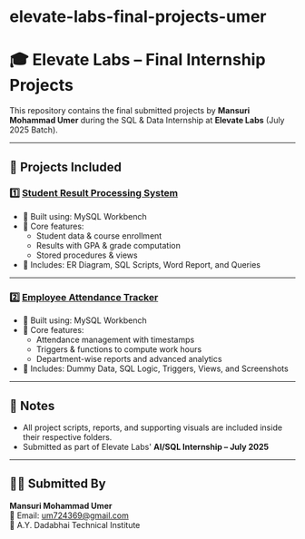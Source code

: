 # elevate-labs-final-projects-umer

# 🎓 Elevate Labs – Final Internship Projects
This repository contains the final submitted projects by **Mansuri Mohammad Umer** during the SQL & Data Internship at **Elevate Labs** (July 2025 Batch).

---

## 📁 Projects Included

### 1️⃣ [Student Result Processing System](./Student_Result_System)

- 🔹 Built using: MySQL Workbench
- 🔹 Core features:
  - Student data & course enrollment
  - Results with GPA & grade computation
  - Stored procedures & views
- 📄 Includes: ER Diagram, SQL Scripts, Word Report, and Queries

---

### 2️⃣ [Employee Attendance Tracker](./Employee_Attendance_Tracker)

- 🔹 Built using: MySQL Workbench
- 🔹 Core features:
  - Attendance management with timestamps
  - Triggers & functions to compute work hours
  - Department-wise reports and advanced analytics
- 📄 Includes: Dummy Data, SQL Logic, Triggers, Views, and Screenshots

---

## 📢 Notes

- All project scripts, reports, and supporting visuals are included inside their respective folders.
- Submitted as part of Elevate Labs' **AI/SQL Internship – July 2025**

---

## 👨‍💻 Submitted By

**Mansuri Mohammad Umer**  
📧 Email: um724369@gmail.com  
🏫 A.Y. Dadabhai Technical Institute  
